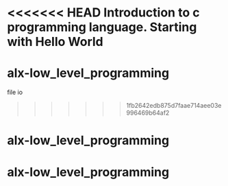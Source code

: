 <<<<<<< HEAD
Introduction to c programming language.
Starting with Hello World
=======
# alx-low_level_programming
file io
>>>>>>> 1fb2642edb875d7faae714aee03e996469b64af2
# alx-low_level_programming
# alx-low_level_programming
